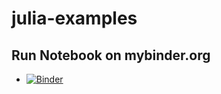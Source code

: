 # julia-examples

## Run Notebook on mybinder.org
- [![Binder](https://mybinder.org/badge_logo.svg)](https://mybinder.org/v2/gh/rlinfati/julia-examples/master)
